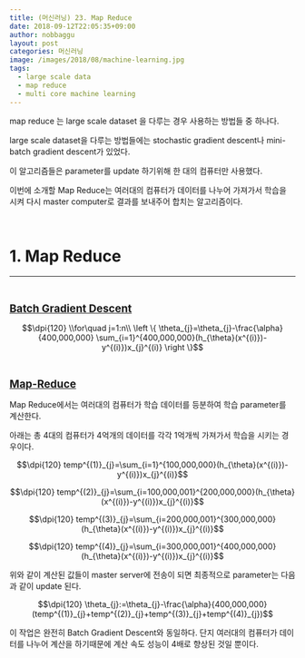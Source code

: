 ```yaml
---
title: (머신러닝) 23. Map Reduce
date: 2018-09-12T22:05:35+09:00
author: nobbaggu
layout: post
categories: 머신러닝
image: /images/2018/08/machine-learning.jpg
tags:
  - large scale data
  - map reduce
  - multi core machine learning
---
```

map reduce 는 large scale dataset 을 다루는 경우 사용하는 방법들 중 하나다.

large scale dataset을 다루는 방법들에는 stochastic gradient descent나 mini-batch gradient descent가 있었다.

이 알고리즘들은 parameter를 update 하기위해 한 대의 컴퓨터만 사용했다.

이번에 소개할 Map Reduce는 여러대의 컴퓨터가 데이터를 나누어 가져가서 학습을 시켜 다시 master computer로 결과를 보내주어 합치는 알고리즘이다.

&nbsp;

# 1. Map Reduce

* * *

&nbsp;

<span style="text-decoration: underline; font-size: 14pt;"><strong>Batch Gradient Descent</strong></span>

$$\dpi{120} \\for\quad j=1:n\\ \left \{ \theta_{j}=\theta_{j}-\frac{\alpha}{400,000,000} \sum_{i=1}^{400,000,000}(h_{\theta}(x^{(i)})-y^{(i)})x_{j}^{(i)} \right \}$$ 

&nbsp;

<span style="text-decoration: underline; font-size: 14pt;"><strong>Map-Reduce</strong></span>

Map Reduce에서는 여러대의 컴퓨터가 학습 데이터를 등분하여 학습 parameter를 계산한다.

아래는 총 4대의 컴퓨터가 4억개의 데이터를 각각 1억개씩 가져가서 학습을 시키는 경우이다.

$$\dpi{120} temp^{(1)}_{j}=\sum_{i=1}^{100,000,000}(h_{\theta}(x^{(i)})-y^{(i)})x_{j}^{(i)}$$ 

$$\dpi{120} temp^{(2)}_{j}=\sum_{i=100,000,001}^{200,000,000}(h_{\theta}(x^{(i)})-y^{(i)})x_{j}^{(i)}$$ 

$$\dpi{120} temp^{(3)}_{j}=\sum_{i=200,000,001}^{300,000,000}(h_{\theta}(x^{(i)})-y^{(i)})x_{j}^{(i)}$$ 

$$\dpi{120} temp^{(4)}_{j}=\sum_{i=300,000,001}^{400,000,000}(h_{\theta}(x^{(i)})-y^{(i)})x_{j}^{(i)}$$ 

위와 같이 계산된 값들이 master server에 전송이 되면 최종적으로 parameter는 다음과 같이 update 된다.

$$\dpi{120} \theta_{j}:=\theta_{j}-\frac{\alpha}{400,000,000}(temp^{(1)}_{j}+temp^{(2)}_{j}+temp^{(3)}_{j}+temp^{(4)}_{j})$$ 

이 작업은 완전히 Batch Gradient Descent와 동일하다. 단지 여러대의 컴퓨터가 데이터를 나누어 계산을 하기때문에 계산 속도 성능이 4배로 향상된 것일 뿐이다.

&nbsp;

&nbsp;

&nbsp;

&nbsp;